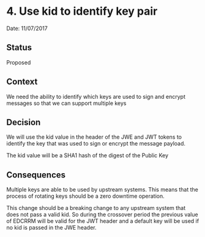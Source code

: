 # 4. Use kid to identify key pair

Date: 11/07/2017

## Status

Proposed

## Context

We need the ability to identify which keys are used to sign and encrypt messages so that we can support multiple keys

## Decision

We will use the kid value in the header of the JWE and JWT tokens to identify the key that was used to sign or encrypt the message payload.

The kid value will be a SHA1 hash of the digest of the Public Key

## Consequences

Multiple keys are able to be used by upstream systems. This means that the process of rotating keys should be a zero downtime operation.

This change should be a breaking change to any upstream system that does not pass a valid kid. 
So during the crossover period the previous value of EDCRRM will be valid for the JWT header and a default key will be used if no kid is passed in the JWE header.  
